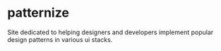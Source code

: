 # patternize
Site dedicated to helping designers and developers implement popular design patterns in various ui stacks.

